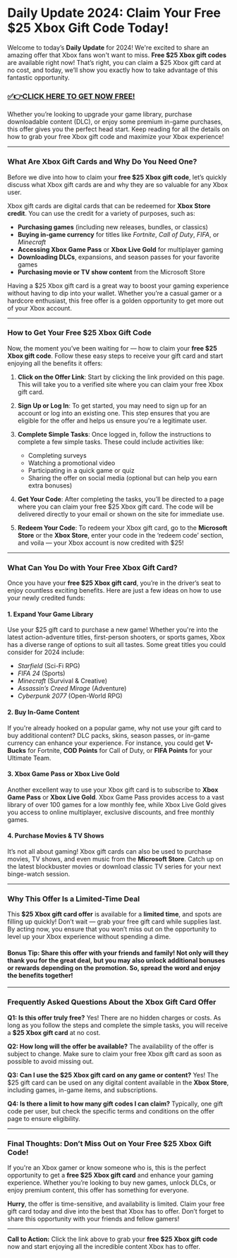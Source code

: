 # Daily Update 2024: Claim Your Free $25 Xbox Gift Code Today!

Welcome to today’s **Daily Update** for 2024! We're excited to share an amazing offer that Xbox fans won't want to miss. **Free $25 Xbox gift codes** are available right now! That’s right, you can claim a $25 Xbox gift card at no cost, and today, we’ll show you exactly how to take advantage of this fantastic opportunity.

### [✅👉CLICK HERE TO GET NOW FREE!](https://freeforyou.xyz/xbox/)

Whether you’re looking to upgrade your game library, purchase downloadable content (DLC), or enjoy some premium in-game purchases, this offer gives you the perfect head start. Keep reading for all the details on how to grab your free Xbox gift code and maximize your Xbox experience!

---

### **What Are Xbox Gift Cards and Why Do You Need One?**

Before we dive into how to claim your **free $25 Xbox gift code**, let’s quickly discuss what Xbox gift cards are and why they are so valuable for any Xbox user.

Xbox gift cards are digital cards that can be redeemed for **Xbox Store credit**. You can use the credit for a variety of purposes, such as:

- **Purchasing games** (including new releases, bundles, or classics)
- **Buying in-game currency** for titles like *Fortnite*, *Call of Duty*, *FIFA*, or *Minecraft*
- **Accessing Xbox Game Pass** or **Xbox Live Gold** for multiplayer gaming
- **Downloading DLCs**, expansions, and season passes for your favorite games
- **Purchasing movie or TV show content** from the Microsoft Store

Having a $25 Xbox gift card is a great way to boost your gaming experience without having to dip into your wallet. Whether you’re a casual gamer or a hardcore enthusiast, this free offer is a golden opportunity to get more out of your Xbox account.

---

### **How to Get Your Free $25 Xbox Gift Code**

Now, the moment you’ve been waiting for — how to claim your **free $25 Xbox gift code**. Follow these easy steps to receive your gift card and start enjoying all the benefits it offers:

1. **Click on the Offer Link**: Start by clicking the link provided on this page. This will take you to a verified site where you can claim your free Xbox gift card.
   
2. **Sign Up or Log In**: To get started, you may need to sign up for an account or log into an existing one. This step ensures that you are eligible for the offer and helps us ensure you're a legitimate user.

3. **Complete Simple Tasks**: Once logged in, follow the instructions to complete a few simple tasks. These could include activities like:
   - Completing surveys
   - Watching a promotional video
   - Participating in a quick game or quiz
   - Sharing the offer on social media (optional but can help you earn extra bonuses)

4. **Get Your Code**: After completing the tasks, you’ll be directed to a page where you can claim your free $25 Xbox gift card. The code will be delivered directly to your email or shown on the site for immediate use.

5. **Redeem Your Code**: To redeem your Xbox gift card, go to the **Microsoft Store** or the **Xbox Store**, enter your code in the ‘redeem code’ section, and voila — your Xbox account is now credited with $25!

---

### **What Can You Do with Your Free Xbox Gift Card?**

Once you have your **free $25 Xbox gift card**, you’re in the driver’s seat to enjoy countless exciting benefits. Here are just a few ideas on how to use your newly credited funds:

#### **1. Expand Your Game Library**
Use your $25 gift card to purchase a new game! Whether you're into the latest action-adventure titles, first-person shooters, or sports games, Xbox has a diverse range of options to suit all tastes. Some great titles you could consider for 2024 include:

- *Starfield* (Sci-Fi RPG)
- *FIFA 24* (Sports)
- *Minecraft* (Survival & Creative)
- *Assassin’s Creed Mirage* (Adventure)
- *Cyberpunk 2077* (Open-World RPG)

#### **2. Buy In-Game Content**
If you're already hooked on a popular game, why not use your gift card to buy additional content? DLC packs, skins, season passes, or in-game currency can enhance your experience. For instance, you could get **V-Bucks** for Fortnite, **COD Points** for Call of Duty, or **FIFA Points** for your Ultimate Team.

#### **3. Xbox Game Pass or Xbox Live Gold**
Another excellent way to use your Xbox gift card is to subscribe to **Xbox Game Pass** or **Xbox Live Gold**. Xbox Game Pass provides access to a vast library of over 100 games for a low monthly fee, while Xbox Live Gold gives you access to online multiplayer, exclusive discounts, and free monthly games.

#### **4. Purchase Movies & TV Shows**
It’s not all about gaming! Xbox gift cards can also be used to purchase movies, TV shows, and even music from the **Microsoft Store**. Catch up on the latest blockbuster movies or download classic TV series for your next binge-watch session.

---

### **Why This Offer Is a Limited-Time Deal**

This **$25 Xbox gift card offer** is available for a **limited time**, and spots are filling up quickly! Don’t wait — grab your free gift card while supplies last. By acting now, you ensure that you won’t miss out on the opportunity to level up your Xbox experience without spending a dime.

#### **Bonus Tip:** Share this offer with your friends and family! Not only will they thank you for the great deal, but you may also unlock additional bonuses or rewards depending on the promotion. So, spread the word and enjoy the benefits together!

---

### **Frequently Asked Questions About the Xbox Gift Card Offer**

**Q1: Is this offer truly free?**
Yes! There are no hidden charges or costs. As long as you follow the steps and complete the simple tasks, you will receive a **$25 Xbox gift card** at no cost.

**Q2: How long will the offer be available?**
The availability of the offer is subject to change. Make sure to claim your free Xbox gift card as soon as possible to avoid missing out.

**Q3: Can I use the $25 Xbox gift card on any game or content?**
Yes! The $25 gift card can be used on any digital content available in the **Xbox Store**, including games, in-game items, and subscriptions.

**Q4: Is there a limit to how many gift codes I can claim?**
Typically, one gift code per user, but check the specific terms and conditions on the offer page to ensure eligibility.

---

### **Final Thoughts: Don’t Miss Out on Your Free $25 Xbox Gift Code!**

If you're an Xbox gamer or know someone who is, this is the perfect opportunity to get a **free $25 Xbox gift card** and enhance your gaming experience. Whether you’re looking to buy new games, unlock DLCs, or enjoy premium content, this offer has something for everyone.

**Hurry**, the offer is time-sensitive, and availability is limited. Claim your free gift card today and dive into the best that Xbox has to offer. Don’t forget to share this opportunity with your friends and fellow gamers!

---

**Call to Action:**
Click the link above to grab your **free $25 Xbox gift code** now and start enjoying all the incredible content Xbox has to offer.

